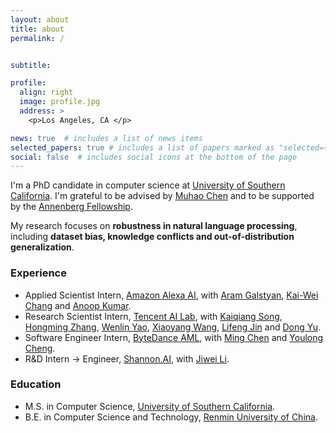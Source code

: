 ```yaml
---
layout: about
title: about
permalink: /


subtitle: 

profile:
  align: right
  image: profile.jpg
  address: >
    <p>Los Angeles, CA </p>

news: true  # includes a list of news items
selected_papers: true # includes a list of papers marked as "selected={true}"
social: false  # includes social icons at the bottom of the page
---
```


I'm a PhD candidate in computer science at [University of Southern California](https://www.usc.edu/). I'm grateful to be advised by [Muhao Chen](https://muhaochen.github.io) and to be supported by the [Annenberg Fellowship](https://graduateschool.usc.edu/fellowships/fellowships-for-phd-students/).

My research focuses on **robustness in natural language processing**, including **dataset bias, knowledge conflicts and out-of-distribution generalization**.

### Experience
* Applied Scientist Intern, [Amazon Alexa AI](https://www.amazon.science/tag/alexa), with [Aram Galstyan](https://scholar.google.com/citations?user=rJTwW0MAAAAJ&hl=en), [Kai-Wei Chang](http://web.cs.ucla.edu/~kwchang/) and [Anoop Kumar](https://www.linkedin.com/in/anoop-kumar-293191/).
* Research Scientist Intern, [Tencent AI Lab](https://ai.tencent.com/ailab/nlp/en/index.html), with [Kaiqiang Song](https://scholar.google.com/citations?user=PHoJwakAAAAJ&hl=en), [Hongming Zhang](https://panda0881.github.io/Hongming_Homepage/), [Wenlin Yao](https://wenlinyao.github.io/), [Xiaoyang Wang](https://scholar.google.com/citations?user=EeppWmkAAAAJ&hl=en), [Lifeng Jin](https://scholar.google.com/citations?user=14pGUsIAAAAJ&hl=en) and [Dong Yu](https://sites.google.com/view/dongyu888/).
* Software Engineer Intern, [ByteDance AML](https://www.bytedance.com/en/), with [Ming Chen](https://www.linkedin.com/in/velicue/) and [Youlong Cheng](https://www.linkedin.com/in/youlongcheng/).
* R&D Intern -> Engineer, [Shannon.AI](https://www.shannonai.com/en), with [Jiwei Li](https://nlp.stanford.edu/~bdlijiwei/). 

### Education 
* M.S. in Computer Science, [University of Southern California](https://www.usc.edu/).
* B.E. in Computer Science and Technology, [Renmin University of China](https://www.ruc.edu.cn/en).


